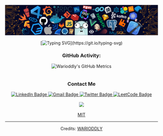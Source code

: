 <div id="header" align="center">

 <img src="https://github.com/warioddly/warioddly/blob/main/header_.png" alt="warioddly gitgub header image"/>

  [![Typing SVG](https://readme-typing-svg.herokuapp.com?color=%2336BCF7&center=true&vCenter=true&size=26&width=600&lines=Hi+there+👋,+I+am+WARIODDLY;+Welcome+to+My+Profile!;Always+learning+new+things+;)](https://git.io/typing-svg)

</div>

<div id="statistics" align="center">
  
  ### GitHub Activity:

 <picture>
  <img src="/github-metrics.svg" alt="Warioddly's GitHub Metrics">
</picture>
<!--  <p><img src="https://github-readme-streak-stats.herokuapp.com/?user=warioddly&amp;theme=dark" alt="Warioddly's GitHub streak chart"></p> -->
<!--  <p><img src="https://leetcode.card.workers.dev/?username=warioddly&amp;theme=dark" alt="LeetCode stats"></p> -->
<!--   <p><img src="https://codewars-stats-ignacio-cuadra.vercel.app/?username=warioddlly&theme=dark"> </p> -->
  
</div>

<br />

<div id="badges" align="center">
  
  ### Contact Me
 
   <a href="https://www.linkedin.com/in/warioddly/" target="_new">
      <img src="https://img.shields.io/badge/Linkedin-WARIODDLY-blue?logo=Linkedin" alt="LinkedIn Badge"/>
  </a>
  <a href="mailto: off3nied@gmail.com" target="_new">
    <img src="https://img.shields.io/badge/Gmail-WARIODDLY-red?logo=Gmail" alt="Gmail Badge"/>
  </a>
  <a href="https://twitter.com/IBekeev" target="_new">
    <img src="https://img.shields.io/badge/twitter-WARIODDLY-blue?logo=twitter" alt="Twitter Badge"/>
  </a>

  <a href="https://leetcode.com/warioddly/" target="_new">
    <img src="https://img.shields.io/badge/leetcode-WARIODDLY-yellow?logo=LeetCode" alt="LeetCode Badge"/>
  </a>
  
  <br />
    <br />
  <img src="https://media.giphy.com/media/bJ4TVNYNUympPgcpem/giphy.gif" width="350"/>
  
  [MIT](LICENSE)
  
</div>

-----
<p align="center">
    Credits: <a href="https://github.com/warioddly">WARIODDLY</a>
</p>
